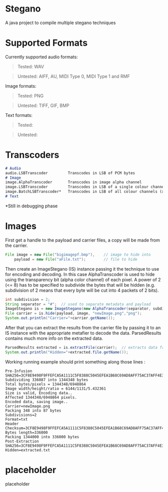 # Stegano
A java project to compile multiple stegano techniques

# Supported Formats
Currently supported audio formats:
> Tested: WAV

> Untested: AIFF, AU, MIDI Type 0, MIDI Type 1 and RMF 

Image formats:
> Tested: PNG

> Untested: TIFF, GIF, BMP

Text formats:
> Tested:

> Untested:

# Transcoders
```markdown
# Audio
audio.LSBTranscoder 		Transcodes in LSB of PCM bytes
# Image
image.AlphaTranscoder 		Transcodes in image alpha channel
image.LSBTranscoder 		Transcodes in LSB of a single colour channel
image.BatchLSBTranscoder* 	Transcodes in LSB of all colour channels (x4 storage)
# Text

```
*Still in debugging phase
# Images 
First get a handle to the payload and carrier files, a copy will be made from the carrier.
```java
File image = new File("bigimagepf.bmp"),    // image to hide into
    payload = new File("aFile.txt");        // file to hide 
```
Then create an ImageStegano (IS) instance passing it the technique to use for encoding and decoding. In this case AlphaTranscoder is used to hide using the transparency bit (alpha color channel) of each pixel. A power of 2 (<= 8) has to be specified to subdivide the bytes that will be hidden (e.g. subdivision of 2 means that every byte will be cut into 4 packets of 2 bits).
```java
int subdivision = 2;
String separator = "#";  // used to separate metadata and payload
ImageStegano is = new ImageStegano(new AlphaTranscoder(separator, subdivision));
File carrier = is.hide(payload, image, "newImage.png","png"); 
System.out.println("Carrier="+carrier.getName());			
```
After that you can extract the results from the carrier file by passing it to an IS instance with the appropriate metafier to decode the data. ParsedResults contains much more info on the extracted data.
```java
ParsedResults extracted = is.extractFile(carrier);  // extracts data from carrier file
System.out.println("Hidden="+extracted.file.getName()); 
 ```
Working running example should print something along those lines :
```
Pre-Infusion SHA256=3CF8E9498F9FFEFCA5A1111C5F8388C5045EFEA1B68C69AD8AFF75AC37AFF4E3
Subdividing 336087 into 1344348 bytes
Total bytes/pixels = 1344348/6948864
Image width/height/ratio = 6144/1131/5.432361
Size is valid, Encoding data..
Affected 1344348/6948864 pixels.
Encoded data, saving image..
Carrier=newImage.png
Packing 348 into 87 bytes
Subdivisions=2
Format=txt
Header Checksum=3CF8E9498F9FFEFCA5A1111C5F8388C5045EFEA1B68C69AD8AFF75AC37AFF4E3
Bytes length=336000
Packing 1344000 into 336000 bytes
Post-Extraction SHA256=3CF8E9498F9FFEFCA5A1111C5F8388C5045EFEA1B68C69AD8AFF75AC37AFF4E3
Hidden=extracted.txt
```
 

# placeholder

placeholder
